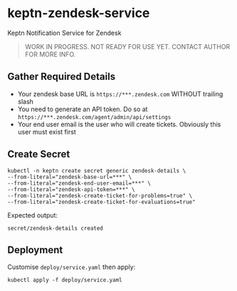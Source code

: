 # keptn-zendesk-service
Keptn Notification Service for Zendesk

> WORK IN PROGRESS. NOT READY FOR USE YET. CONTACT AUTHOR FOR MORE INFO.

## Gather Required Details

- Your zendesk base URL is `https://***.zendesk.com` WITHOUT trailing slash
- You need to generate an API token. Do so at `https://***.zendesk.com/agent/admin/api/settings`
- Your end user email is the user who will create tickets. Obviously this user must exist first

## Create Secret
```
kubectl -n keptn create secret generic zendesk-details \
--from-literal="zendesk-base-url=***" \
--from-literal="zendesk-end-user-email=***" \
--from-literal="zendesk-api-token=***" \
--from-literal="zendesk-create-ticket-for-problems=true" \
--from-literal="zendesk-create-ticket-for-evaluations=true"
```

Expected output:
```
secret/zendesk-details created
```

## Deployment
Customise `deploy/service.yaml` then apply:
```
kubectl apply -f deploy/service.yaml
```
